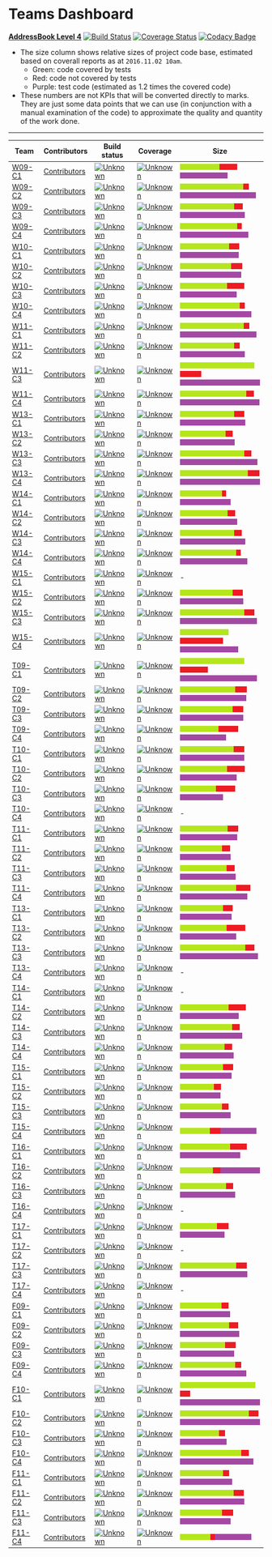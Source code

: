 # Teams Dashboard

[**AddressBook Level 4**](https://github.com/nus-cs2103-AY1617S1/addressbook-level4) 
[![Build Status](https://travis-ci.org/se-edu/addressbook-level4.svg?branch=master)](https://travis-ci.org/se-edu/addressbook-level4)
[![Coverage Status](https://coveralls.io/repos/github/se-edu/addressbook-level4/badge.svg?branch=master)](https://coveralls.io/github/se-edu/addressbook-level4?branch=master)
[![Codacy Badge](https://api.codacy.com/project/badge/Grade/fc0b7775cf7f4fdeaf08776f3d8e364a)](https://www.codacy.com/app/damith/addressbook-level4?utm_source=github.com&amp;utm_medium=referral&amp;utm_content=se-edu/addressbook-level4&amp;utm_campaign=Badge_Grade)

* The size column shows relative sizes of project code base, estimated based on coverall reports 
  as at `2016.11.02 10am`. 
  * Green: code covered by tests
  * Red: code not covered by tests
  * Purple: test code (estimated as 1.2 times the covered code)
* These numbers are not KPIs that will be converted directly to marks. They are just some data points that we can use 
  (in conjunction with a manual examination of the code) to approximate the quality and quantity of the work done.  

-----

**Team**|**Contributors**|**Build status**|**Coverage**|**Size**    
-----|-----|-----|-----|----
[W09-C1](https://github.com/CS2103AUG2016-W09-C1/main/blob/master/docs/AboutUs.md)|[Contributors](https://github.com/CS2103AUG2016-W09-C1/main/graphs/contributors?from=2016-09-30&to=2016-11-08&type=c)|[![Unknown](https://travis-ci.org/CS2103AUG2016-W09-C1/main.svg?branch=master)](https://travis-ci.org/CS2103AUG2016-W09-C1/main)|[![Unknown](https://coveralls.io/repos/github/CS2103AUG2016-W09-C1/main/badge.svg?branch=master)](https://coveralls.io/github/CS2103AUG2016-W09-C1/main?branch=master)|<img src="../images/Greenbox.png" height="12" width="78" alt="Relevant lines covered: 78" title="Relevant lines covered: 1568"><img src="../images/Redbox.png" height="12" width="35" alt="Lines not covered: 35" title="Lines not covered: 706"><img src="../images/Violetbox.png" height="12" width="94" alt="Estimated test code: 94" title="Estimated test code: 1881">
[W09-C2](https://github.com/CS2103AUG2016-W09-C2/main/blob/master/docs/AboutUs.md)|[Contributors](https://github.com/CS2103AUG2016-W09-C2/main/graphs/contributors?from=2016-09-30&to=2016-11-08&type=c)|[![Unknown](https://travis-ci.org/CS2103AUG2016-W09-C2/main.svg?branch=master)](https://travis-ci.org/CS2103AUG2016-W09-C2/main)|[![Unknown](https://coveralls.io/repos/github/CS2103AUG2016-W09-C2/main/badge.svg?branch=master)](https://coveralls.io/github/CS2103AUG2016-W09-C2/main?branch=master)|<img src="../images/Greenbox.png" height="12" width="125" alt="Relevant lines covered: 125" title="Relevant lines covered: 2509"><img src="../images/Redbox.png" height="12" width="11" alt="Lines not covered: 11" title="Lines not covered: 237"><img src="../images/Violetbox.png" height="12" width="150" alt="Estimated test code: 150" title="Estimated test code: 3010">
[W09-C3](https://github.com/CS2103AUG2016-W09-C3/main/blob/master/docs/AboutUs.md)|[Contributors](https://github.com/CS2103AUG2016-W09-C3/main/graphs/contributors?from=2016-09-30&to=2016-11-08&type=c)|[![Unknown](https://travis-ci.org/CS2103AUG2016-W09-C3/main.svg?branch=master)](https://travis-ci.org/CS2103AUG2016-W09-C3/main)|[![Unknown](https://coveralls.io/repos/github/CS2103AUG2016-W09-C3/main/badge.svg?branch=master)](https://coveralls.io/github/CS2103AUG2016-W09-C3/main?branch=master)|<img src="../images/Greenbox.png" height="12" width="107" alt="Relevant lines covered: 107" title="Relevant lines covered: 2147"><img src="../images/Redbox.png" height="12" width="17" alt="Lines not covered: 17" title="Lines not covered: 346"><img src="../images/Violetbox.png" height="12" width="128" alt="Estimated test code: 128" title="Estimated test code: 2576">
[W09-C4](https://github.com/CS2103AUG2016-W09-C4/main/blob/master/docs/AboutUs.md)|[Contributors](https://github.com/CS2103AUG2016-W09-C4/main/graphs/contributors?from=2016-09-30&to=2016-11-08&type=c)|[![Unknown](https://travis-ci.org/CS2103AUG2016-W09-C4/main.svg?branch=master)](https://travis-ci.org/CS2103AUG2016-W09-C4/main)|[![Unknown](https://coveralls.io/repos/github/CS2103AUG2016-W09-C4/main/badge.svg?branch=master)](https://coveralls.io/github/CS2103AUG2016-W09-C4/main?branch=master)|<img src="../images/Greenbox.png" height="12" width="113" alt="Relevant lines covered: 113" title="Relevant lines covered: 2265"><img src="../images/Redbox.png" height="12" width="9" alt="Lines not covered: 9" title="Lines not covered: 182"><img src="../images/Violetbox.png" height="12" width="135" alt="Estimated test code: 135" title="Estimated test code: 2718">
[W10-C1](https://github.com/CS2103AUG2016-W10-C1/main/blob/master/docs/AboutUs.md)|[Contributors](https://github.com/CS2103AUG2016-W10-C1/main/graphs/contributors?from=2016-09-30&to=2016-11-08&type=c)|[![Unknown](https://travis-ci.org/CS2103AUG2016-W10-C1/main.svg?branch=master)](https://travis-ci.org/CS2103AUG2016-W10-C1/main)|[![Unknown](https://coveralls.io/repos/github/CS2103AUG2016-W10-C1/main/badge.svg?branch=master)](https://coveralls.io/github/CS2103AUG2016-W10-C1/main?branch=master)|<img src="../images/Greenbox.png" height="12" width="97" alt="Relevant lines covered: 97" title="Relevant lines covered: 1948"><img src="../images/Redbox.png" height="12" width="20" alt="Lines not covered: 20" title="Lines not covered: 410"><img src="../images/Violetbox.png" height="12" width="116" alt="Estimated test code: 116" title="Estimated test code: 2337">
[W10-C2](https://github.com/CS2103AUG2016-W10-C2/main/blob/master/docs/AboutUs.md)|[Contributors](https://github.com/CS2103AUG2016-W10-C2/main/graphs/contributors?from=2016-09-30&to=2016-11-08&type=c)|[![Unknown](https://travis-ci.org/CS2103AUG2016-W10-C2/main.svg?branch=master)](https://travis-ci.org/CS2103AUG2016-W10-C2/main)|[![Unknown](https://coveralls.io/repos/github/CS2103AUG2016-W10-C2/main/badge.svg?branch=master)](https://coveralls.io/github/CS2103AUG2016-W10-C2/main?branch=master)|<img src="../images/Greenbox.png" height="12" width="101" alt="Relevant lines covered: 101" title="Relevant lines covered: 2028"><img src="../images/Redbox.png" height="12" width="22" alt="Lines not covered: 22" title="Lines not covered: 453"><img src="../images/Violetbox.png" height="12" width="121" alt="Estimated test code: 121" title="Estimated test code: 2433">
[W10-C3](https://github.com/CS2103AUG2016-W10-C3/main/blob/master/docs/AboutUs.md)|[Contributors](https://github.com/CS2103AUG2016-W10-C3/main/graphs/contributors?from=2016-09-30&to=2016-11-08&type=c)|[![Unknown](https://travis-ci.org/CS2103AUG2016-W10-C3/main.svg?branch=master)](https://travis-ci.org/CS2103AUG2016-W10-C3/main)|[![Unknown](https://coveralls.io/repos/github/CS2103AUG2016-W10-C3/main/badge.svg?branch=master)](https://coveralls.io/github/CS2103AUG2016-W10-C3/main?branch=master)|<img src="../images/Greenbox.png" height="12" width="93" alt="Relevant lines covered: 93" title="Relevant lines covered: 1876"><img src="../images/Redbox.png" height="12" width="34" alt="Lines not covered: 34" title="Lines not covered: 680"><img src="../images/Violetbox.png" height="12" width="112" alt="Estimated test code: 112" title="Estimated test code: 2251">
[W10-C4](https://github.com/CS2103AUG2016-W10-C4/main/blob/master/docs/AboutUs.md)|[Contributors](https://github.com/CS2103AUG2016-W10-C4/main/graphs/contributors?from=2016-09-30&to=2016-11-08&type=c)|[![Unknown](https://travis-ci.org/CS2103AUG2016-W10-C4/main.svg?branch=master)](https://travis-ci.org/CS2103AUG2016-W10-C4/main)|[![Unknown](https://coveralls.io/repos/github/CS2103AUG2016-W10-C4/main/badge.svg?branch=master)](https://coveralls.io/github/CS2103AUG2016-W10-C4/main?branch=master)|<img src="../images/Greenbox.png" height="12" width="118" alt="Relevant lines covered: 118" title="Relevant lines covered: 2361"><img src="../images/Redbox.png" height="12" width="10" alt="Lines not covered: 10" title="Lines not covered: 209"><img src="../images/Violetbox.png" height="12" width="141" alt="Estimated test code: 141" title="Estimated test code: 2833">
[W11-C1](https://github.com/CS2103AUG2016-W11-C1/main/blob/master/docs/AboutUs.md)|[Contributors](https://github.com/CS2103AUG2016-W11-C1/main/graphs/contributors?from=2016-09-30&to=2016-11-08&type=c)|[![Unknown](https://travis-ci.org/CS2103AUG2016-W11-C1/main.svg?branch=master)](https://travis-ci.org/CS2103AUG2016-W11-C1/main)|[![Unknown](https://coveralls.io/repos/github/CS2103AUG2016-W11-C1/main/badge.svg?branch=master)](https://coveralls.io/github/CS2103AUG2016-W11-C1/main?branch=master)|<img src="../images/Greenbox.png" height="12" width="126" alt="Relevant lines covered: 126" title="Relevant lines covered: 2532"><img src="../images/Redbox.png" height="12" width="11" alt="Lines not covered: 11" title="Lines not covered: 224"><img src="../images/Violetbox.png" height="12" width="151" alt="Estimated test code: 151" title="Estimated test code: 3038">
[W11-C2](https://github.com/CS2103AUG2016-W11-C2/main/blob/master/docs/AboutUs.md)|[Contributors](https://github.com/CS2103AUG2016-W11-C2/main/graphs/contributors?from=2016-09-30&to=2016-11-08&type=c)|[![Unknown](https://travis-ci.org/CS2103AUG2016-W11-C2/main.svg?branch=master)](https://travis-ci.org/CS2103AUG2016-W11-C2/main)|[![Unknown](https://coveralls.io/repos/github/CS2103AUG2016-W11-C2/main/badge.svg?branch=master)](https://coveralls.io/github/CS2103AUG2016-W11-C2/main?branch=master)|<img src="../images/Greenbox.png" height="12" width="107" alt="Relevant lines covered: 107" title="Relevant lines covered: 2141"><img src="../images/Redbox.png" height="12" width="11" alt="Lines not covered: 11" title="Lines not covered: 234"><img src="../images/Violetbox.png" height="12" width="128" alt="Estimated test code: 128" title="Estimated test code: 2569">
[W11-C3](https://github.com/CS2103AUG2016-W11-C3/main/blob/master/docs/AboutUs.md)|[Contributors](https://github.com/CS2103AUG2016-W11-C3/main/graphs/contributors?from=2016-09-30&to=2016-11-08&type=c)|[![Unknown](https://travis-ci.org/CS2103AUG2016-W11-C3/main.svg?branch=master)](https://travis-ci.org/CS2103AUG2016-W11-C3/main)|[![Unknown](https://coveralls.io/repos/github/CS2103AUG2016-W11-C3/main/badge.svg?branch=master)](https://coveralls.io/github/CS2103AUG2016-W11-C3/main?branch=master)|<img src="../images/Greenbox.png" height="12" width="147" alt="Relevant lines covered: 147" title="Relevant lines covered: 2944"><img src="../images/Redbox.png" height="12" width="42" alt="Lines not covered: 42" title="Lines not covered: 841"><img src="../images/Violetbox.png" height="12" width="176" alt="Estimated test code: 176" title="Estimated test code: 3532">
[W11-C4](https://github.com/CS2103AUG2016-W11-C4/main/blob/master/docs/AboutUs.md)|[Contributors](https://github.com/CS2103AUG2016-W11-C4/main/graphs/contributors?from=2016-09-30&to=2016-11-08&type=c)|[![Unknown](https://travis-ci.org/CS2103AUG2016-W11-C4/main.svg?branch=master)](https://travis-ci.org/CS2103AUG2016-W11-C4/main)|[![Unknown](https://coveralls.io/repos/github/CS2103AUG2016-W11-C4/main/badge.svg?branch=master)](https://coveralls.io/github/CS2103AUG2016-W11-C4/main?branch=master)|<img src="../images/Greenbox.png" height="12" width="131" alt="Relevant lines covered: 131" title="Relevant lines covered: 2627"><img src="../images/Redbox.png" height="12" width="15" alt="Lines not covered: 15" title="Lines not covered: 303"><img src="../images/Violetbox.png" height="12" width="157" alt="Estimated test code: 157" title="Estimated test code: 3152">
[W13-C1](https://github.com/CS2103AUG2016-W13-C1/main/blob/master/docs/AboutUs.md)|[Contributors](https://github.com/CS2103AUG2016-W13-C1/main/graphs/contributors?from=2016-09-30&to=2016-11-08&type=c)|[![Unknown](https://travis-ci.org/CS2103AUG2016-W13-C1/main.svg?branch=master)](https://travis-ci.org/CS2103AUG2016-W13-C1/main)|[![Unknown](https://coveralls.io/repos/github/CS2103AUG2016-W13-C1/main/badge.svg?branch=master)](https://coveralls.io/github/CS2103AUG2016-W13-C1/main?branch=master)|<img src="../images/Greenbox.png" height="12" width="107" alt="Relevant lines covered: 107" title="Relevant lines covered: 2157"><img src="../images/Redbox.png" height="12" width="20" alt="Lines not covered: 20" title="Lines not covered: 417"><img src="../images/Violetbox.png" height="12" width="129" alt="Estimated test code: 129" title="Estimated test code: 2588">
[W13-C2](https://github.com/CS2103AUG2016-W13-C2/main/blob/master/docs/AboutUs.md)|[Contributors](https://github.com/CS2103AUG2016-W13-C2/main/graphs/contributors?from=2016-09-30&to=2016-11-08&type=c)|[![Unknown](https://travis-ci.org/CS2103AUG2016-W13-C2/main.svg?branch=master)](https://travis-ci.org/CS2103AUG2016-W13-C2/main)|[![Unknown](https://coveralls.io/repos/github/CS2103AUG2016-W13-C2/main/badge.svg?branch=master)](https://coveralls.io/github/CS2103AUG2016-W13-C2/main?branch=master)|<img src="../images/Greenbox.png" height="12" width="90" alt="Relevant lines covered: 90" title="Relevant lines covered: 1808"><img src="../images/Redbox.png" height="12" width="14" alt="Lines not covered: 14" title="Lines not covered: 290"><img src="../images/Violetbox.png" height="12" width="108" alt="Estimated test code: 108" title="Estimated test code: 2169">
[W13-C3](https://github.com/CS2103AUG2016-W13-C3/main/blob/master/docs/AboutUs.md)|[Contributors](https://github.com/CS2103AUG2016-W13-C3/main/graphs/contributors?from=2016-09-30&to=2016-11-08&type=c)|[![Unknown](https://travis-ci.org/CS2103AUG2016-W13-C3/main.svg?branch=master)](https://travis-ci.org/CS2103AUG2016-W13-C3/main)|[![Unknown](https://coveralls.io/repos/github/CS2103AUG2016-W13-C3/main/badge.svg?branch=master)](https://coveralls.io/github/CS2103AUG2016-W13-C3/main?branch=master)|<img src="../images/Greenbox.png" height="12" width="127" alt="Relevant lines covered: 127" title="Relevant lines covered: 2555"><img src="../images/Redbox.png" height="12" width="14" alt="Lines not covered: 14" title="Lines not covered: 296"><img src="../images/Violetbox.png" height="12" width="153" alt="Estimated test code: 153" title="Estimated test code: 3066">
[W13-C4](https://github.com/CS2103AUG2016-W13-C4/main/blob/master/docs/AboutUs.md)|[Contributors](https://github.com/CS2103AUG2016-W13-C4/main/graphs/contributors?from=2016-09-30&to=2016-11-08&type=c)|[![Unknown](https://travis-ci.org/CS2103AUG2016-W13-C4/main.svg?branch=master)](https://travis-ci.org/CS2103AUG2016-W13-C4/main)|[![Unknown](https://coveralls.io/repos/github/CS2103AUG2016-W13-C4/main/badge.svg?branch=master)](https://coveralls.io/github/CS2103AUG2016-W13-C4/main?branch=master)|<img src="../images/Greenbox.png" height="12" width="134" alt="Relevant lines covered: 134" title="Relevant lines covered: 2691"><img src="../images/Redbox.png" height="12" width="23" alt="Lines not covered: 23" title="Lines not covered: 472"><img src="../images/Violetbox.png" height="12" width="161" alt="Estimated test code: 161" title="Estimated test code: 3229">
[W14-C1](https://github.com/CS2103AUG2016-W14-C1/main/blob/master/docs/AboutUs.md)|[Contributors](https://github.com/CS2103AUG2016-W14-C1/main/graphs/contributors?from=2016-09-30&to=2016-11-08&type=c)|[![Unknown](https://travis-ci.org/CS2103AUG2016-W14-C1/main.svg?branch=master)](https://travis-ci.org/CS2103AUG2016-W14-C1/main)|[![Unknown](https://coveralls.io/repos/github/CS2103AUG2016-W14-C1/main/badge.svg?branch=master)](https://coveralls.io/github/CS2103AUG2016-W14-C1/main?branch=master)|<img src="../images/Greenbox.png" height="12" width="83" alt="Relevant lines covered: 83" title="Relevant lines covered: 1668"><img src="../images/Redbox.png" height="12" width="8" alt="Lines not covered: 8" title="Lines not covered: 167"><img src="../images/Violetbox.png" height="12" width="100" alt="Estimated test code: 100" title="Estimated test code: 2001">
[W14-C2](https://github.com/CS2103AUG2016-W14-C2/main/blob/master/docs/AboutUs.md)|[Contributors](https://github.com/CS2103AUG2016-W14-C2/main/graphs/contributors?from=2016-09-30&to=2016-11-08&type=c)|[![Unknown](https://travis-ci.org/CS2103AUG2016-W14-C2/main.svg?branch=master)](https://travis-ci.org/CS2103AUG2016-W14-C2/main)|[![Unknown](https://coveralls.io/repos/github/CS2103AUG2016-W14-C2/main/badge.svg?branch=master)](https://coveralls.io/github/CS2103AUG2016-W14-C2/main?branch=master)|<img src="../images/Greenbox.png" height="12" width="94" alt="Relevant lines covered: 94" title="Relevant lines covered: 1895"><img src="../images/Redbox.png" height="12" width="15" alt="Lines not covered: 15" title="Lines not covered: 308"><img src="../images/Violetbox.png" height="12" width="113" alt="Estimated test code: 113" title="Estimated test code: 2274">
[W14-C3](https://github.com/CS2103AUG2016-W14-C3/main/blob/master/docs/AboutUs.md)|[Contributors](https://github.com/CS2103AUG2016-W14-C3/main/graphs/contributors?from=2016-09-30&to=2016-11-08&type=c)|[![Unknown](https://travis-ci.org/CS2103AUG2016-W14-C3/main.svg?branch=master)](https://travis-ci.org/CS2103AUG2016-W14-C3/main)|[![Unknown](https://coveralls.io/repos/github/CS2103AUG2016-W14-C3/main/badge.svg?branch=master)](https://coveralls.io/github/CS2103AUG2016-W14-C3/main?branch=master)|<img src="../images/Greenbox.png" height="12" width="107" alt="Relevant lines covered: 107" title="Relevant lines covered: 2157"><img src="../images/Redbox.png" height="12" width="15" alt="Lines not covered: 15" title="Lines not covered: 307"><img src="../images/Violetbox.png" height="12" width="129" alt="Estimated test code: 129" title="Estimated test code: 2588">
[W14-C4](https://github.com/CS2103AUG2016-W14-C4/main/blob/master/docs/AboutUs.md)|[Contributors](https://github.com/CS2103AUG2016-W14-C4/main/graphs/contributors?from=2016-09-30&to=2016-11-08&type=c)|[![Unknown](https://travis-ci.org/CS2103AUG2016-W14-C4/main.svg?branch=master)](https://travis-ci.org/CS2103AUG2016-W14-C4/main)|[![Unknown](https://coveralls.io/repos/github/CS2103AUG2016-W14-C4/main/badge.svg?branch=master)](https://coveralls.io/github/CS2103AUG2016-W14-C4/main?branch=master)|<img src="../images/Greenbox.png" height="12" width="111" alt="Relevant lines covered: 111" title="Relevant lines covered: 2227"><img src="../images/Redbox.png" height="12" width="9" alt="Lines not covered: 9" title="Lines not covered: 199"><img src="../images/Violetbox.png" height="12" width="133" alt="Estimated test code: 133" title="Estimated test code: 2672">
[W15-C1](https://github.com/CS2103AUG2016-W15-C1/main/blob/master/docs/AboutUs.md)|[Contributors](https://github.com/CS2103AUG2016-W15-C1/main/graphs/contributors?from=2016-09-30&to=2016-11-08&type=c)|[![Unknown](https://travis-ci.org/CS2103AUG2016-W15-C1/main.svg?branch=master)](https://travis-ci.org/CS2103AUG2016-W15-C1/main)|[![Unknown](https://coveralls.io/repos/github/CS2103AUG2016-W15-C1/main/badge.svg?branch=master)](https://coveralls.io/github/CS2103AUG2016-W15-C1/main?branch=master)|-
[W15-C2](https://github.com/CS2103AUG2016-W15-C2/main/blob/master/docs/AboutUs.md)|[Contributors](https://github.com/CS2103AUG2016-W15-C2/main/graphs/contributors?from=2016-09-30&to=2016-11-08&type=c)|[![Unknown](https://travis-ci.org/CS2103AUG2016-W15-C2/main.svg?branch=master)](https://travis-ci.org/CS2103AUG2016-W15-C2/main)|[![Unknown](https://coveralls.io/repos/github/CS2103AUG2016-W15-C2/main/badge.svg?branch=master)](https://coveralls.io/github/CS2103AUG2016-W15-C2/main?branch=master)|<img src="../images/Greenbox.png" height="12" width="104" alt="Relevant lines covered: 104" title="Relevant lines covered: 2097"><img src="../images/Redbox.png" height="12" width="20" alt="Lines not covered: 20" title="Lines not covered: 410"><img src="../images/Violetbox.png" height="12" width="125" alt="Estimated test code: 125" title="Estimated test code: 2516">
[W15-C3](https://github.com/CS2103AUG2016-W15-C3/main/blob/master/docs/AboutUs.md)|[Contributors](https://github.com/CS2103AUG2016-W15-C3/main/graphs/contributors?from=2016-09-30&to=2016-11-08&type=c)|[![Unknown](https://travis-ci.org/CS2103AUG2016-W15-C3/main.svg?branch=master)](https://travis-ci.org/CS2103AUG2016-W15-C3/main)|[![Unknown](https://coveralls.io/repos/github/CS2103AUG2016-W15-C3/main/badge.svg?branch=master)](https://coveralls.io/github/CS2103AUG2016-W15-C3/main?branch=master)|<img src="../images/Greenbox.png" height="12" width="127" alt="Relevant lines covered: 127" title="Relevant lines covered: 2544"><img src="../images/Redbox.png" height="12" width="20" alt="Lines not covered: 20" title="Lines not covered: 417"><img src="../images/Violetbox.png" height="12" width="152" alt="Estimated test code: 152" title="Estimated test code: 3052">
[W15-C4](https://github.com/CS2103AUG2016-W15-C4/main/blob/master/docs/AboutUs.md)|[Contributors](https://github.com/CS2103AUG2016-W15-C4/main/graphs/contributors?from=2016-09-30&to=2016-11-08&type=c)|[![Unknown](https://travis-ci.org/CS2103AUG2016-W15-C4/main.svg?branch=master)](https://travis-ci.org/CS2103AUG2016-W15-C4/main)|[![Unknown](https://coveralls.io/repos/github/CS2103AUG2016-W15-C4/main/badge.svg?branch=master)](https://coveralls.io/github/CS2103AUG2016-W15-C4/main?branch=master)|<img src="../images/Greenbox.png" height="12" width="96" alt="Relevant lines covered: 96" title="Relevant lines covered: 1922"><img src="../images/Redbox.png" height="12" width="85" alt="Lines not covered: 85" title="Lines not covered: 1704"><img src="../images/Violetbox.png" height="12" width="115" alt="Estimated test code: 115" title="Estimated test code: 2306">
[T09-C1](https://github.com/CS2103AUG2016-T09-C1/main/blob/master/docs/AboutUs.md)|[Contributors](https://github.com/CS2103AUG2016-T09-C1/main/graphs/contributors?from=2016-09-30&to=2016-11-08&type=c)|[![Unknown](https://travis-ci.org/CS2103AUG2016-T09-C1/main.svg?branch=master)](https://travis-ci.org/CS2103AUG2016-T09-C1/main)|[![Unknown](https://coveralls.io/repos/github/CS2103AUG2016-T09-C1/main/badge.svg?branch=master)](https://coveralls.io/github/CS2103AUG2016-T09-C1/main?branch=master)|<img src="../images/Greenbox.png" height="12" width="127" alt="Relevant lines covered: 127" title="Relevant lines covered: 2541"><img src="../images/Redbox.png" height="12" width="55" alt="Lines not covered: 55" title="Lines not covered: 1109"><img src="../images/Violetbox.png" height="12" width="152" alt="Estimated test code: 152" title="Estimated test code: 3049">
[T09-C2](https://github.com/CS2103AUG2016-T09-C2/main/blob/master/docs/AboutUs.md)|[Contributors](https://github.com/CS2103AUG2016-T09-C2/main/graphs/contributors?from=2016-09-30&to=2016-11-08&type=c)|[![Unknown](https://travis-ci.org/CS2103AUG2016-T09-C2/main.svg?branch=master)](https://travis-ci.org/CS2103AUG2016-T09-C2/main)|[![Unknown](https://coveralls.io/repos/github/CS2103AUG2016-T09-C2/main/badge.svg?branch=master)](https://coveralls.io/github/CS2103AUG2016-T09-C2/main?branch=master)|<img src="../images/Greenbox.png" height="12" width="109" alt="Relevant lines covered: 109" title="Relevant lines covered: 2184"><img src="../images/Redbox.png" height="12" width="23" alt="Lines not covered: 23" title="Lines not covered: 472"><img src="../images/Violetbox.png" height="12" width="131" alt="Estimated test code: 131" title="Estimated test code: 2620">
[T09-C3](https://github.com/CS2103AUG2016-T09-C3/main/blob/master/docs/AboutUs.md)|[Contributors](https://github.com/CS2103AUG2016-T09-C3/main/graphs/contributors?from=2016-09-30&to=2016-11-08&type=c)|[![Unknown](https://travis-ci.org/CS2103AUG2016-T09-C3/main.svg?branch=master)](https://travis-ci.org/CS2103AUG2016-T09-C3/main)|[![Unknown](https://coveralls.io/repos/github/CS2103AUG2016-T09-C3/main/badge.svg?branch=master)](https://coveralls.io/github/CS2103AUG2016-T09-C3/main?branch=master)|<img src="../images/Greenbox.png" height="12" width="104" alt="Relevant lines covered: 104" title="Relevant lines covered: 2086"><img src="../images/Redbox.png" height="12" width="21" alt="Lines not covered: 21" title="Lines not covered: 435"><img src="../images/Violetbox.png" height="12" width="125" alt="Estimated test code: 125" title="Estimated test code: 2503">
[T09-C4](https://github.com/CS2103AUG2016-T09-C4/main/blob/master/docs/AboutUs.md)|[Contributors](https://github.com/CS2103AUG2016-T09-C4/main/graphs/contributors?from=2016-09-30&to=2016-11-08&type=c)|[![Unknown](https://travis-ci.org/CS2103AUG2016-T09-C4/main.svg?branch=master)](https://travis-ci.org/CS2103AUG2016-T09-C4/main)|[![Unknown](https://coveralls.io/repos/github/CS2103AUG2016-T09-C4/main/badge.svg?branch=master)](https://coveralls.io/github/CS2103AUG2016-T09-C4/main?branch=master)|<img src="../images/Greenbox.png" height="12" width="76" alt="Relevant lines covered: 76" title="Relevant lines covered: 1527"><img src="../images/Redbox.png" height="12" width="39" alt="Lines not covered: 39" title="Lines not covered: 791"><img src="../images/Violetbox.png" height="12" width="91" alt="Estimated test code: 91" title="Estimated test code: 1832">
[T10-C1](https://github.com/CS2103AUG2016-T10-C1/main/blob/master/docs/AboutUs.md)|[Contributors](https://github.com/CS2103AUG2016-T10-C1/main/graphs/contributors?from=2016-09-30&to=2016-11-08&type=c)|[![Unknown](https://travis-ci.org/CS2103AUG2016-T10-C1/main.svg?branch=master)](https://travis-ci.org/CS2103AUG2016-T10-C1/main)|[![Unknown](https://coveralls.io/repos/github/CS2103AUG2016-T10-C1/main/badge.svg?branch=master)](https://coveralls.io/github/CS2103AUG2016-T10-C1/main?branch=master)|<img src="../images/Greenbox.png" height="12" width="106" alt="Relevant lines covered: 106" title="Relevant lines covered: 2123"><img src="../images/Redbox.png" height="12" width="21" alt="Lines not covered: 21" title="Lines not covered: 423"><img src="../images/Violetbox.png" height="12" width="127" alt="Estimated test code: 127" title="Estimated test code: 2547">
[T10-C2](https://github.com/CS2103AUG2016-T10-C2/main/blob/master/docs/AboutUs.md)|[Contributors](https://github.com/CS2103AUG2016-T10-C2/main/graphs/contributors?from=2016-09-30&to=2016-11-08&type=c)|[![Unknown](https://travis-ci.org/CS2103AUG2016-T10-C2/main.svg?branch=master)](https://travis-ci.org/CS2103AUG2016-T10-C2/main)|[![Unknown](https://coveralls.io/repos/github/CS2103AUG2016-T10-C2/main/badge.svg?branch=master)](https://coveralls.io/github/CS2103AUG2016-T10-C2/main?branch=master)|<img src="../images/Greenbox.png" height="12" width="93" alt="Relevant lines covered: 93" title="Relevant lines covered: 1868"><img src="../images/Redbox.png" height="12" width="35" alt="Lines not covered: 35" title="Lines not covered: 717"><img src="../images/Violetbox.png" height="12" width="112" alt="Estimated test code: 112" title="Estimated test code: 2241">
[T10-C3](https://github.com/CS2103AUG2016-T10-C3/main/blob/master/docs/AboutUs.md)|[Contributors](https://github.com/CS2103AUG2016-T10-C3/main/graphs/contributors?from=2016-09-30&to=2016-11-08&type=c)|[![Unknown](https://travis-ci.org/CS2103AUG2016-T10-C3/main.svg?branch=master)](https://travis-ci.org/CS2103AUG2016-T10-C3/main)|[![Unknown](https://coveralls.io/repos/github/CS2103AUG2016-T10-C3/main/badge.svg?branch=master)](https://coveralls.io/github/CS2103AUG2016-T10-C3/main?branch=master)|<img src="../images/Greenbox.png" height="12" width="71" alt="Relevant lines covered: 71" title="Relevant lines covered: 1423"><img src="../images/Redbox.png" height="12" width="38" alt="Lines not covered: 38" title="Lines not covered: 772"><img src="../images/Violetbox.png" height="12" width="85" alt="Estimated test code: 85" title="Estimated test code: 1707">
[T10-C4](https://github.com/CS2103AUG2016-T10-C4/main/blob/master/docs/AboutUs.md)|[Contributors](https://github.com/CS2103AUG2016-T10-C4/main/graphs/contributors?from=2016-09-30&to=2016-11-08&type=c)|[![Unknown](https://travis-ci.org/CS2103AUG2016-T10-C4/main.svg?branch=master)](https://travis-ci.org/CS2103AUG2016-T10-C4/main)|[![Unknown](https://coveralls.io/repos/github/CS2103AUG2016-T10-C4/main/badge.svg?branch=master)](https://coveralls.io/github/CS2103AUG2016-T10-C4/main?branch=master)|-
[T11-C1](https://github.com/CS2103AUG2016-T11-C1/main/blob/master/docs/AboutUs.md)|[Contributors](https://github.com/CS2103AUG2016-T11-C1/main/graphs/contributors?from=2016-09-30&to=2016-11-08&type=c)|[![Unknown](https://travis-ci.org/CS2103AUG2016-T11-C1/main.svg?branch=master)](https://travis-ci.org/CS2103AUG2016-T11-C1/main)|[![Unknown](https://coveralls.io/repos/github/CS2103AUG2016-T11-C1/main/badge.svg?branch=master)](https://coveralls.io/github/CS2103AUG2016-T11-C1/main?branch=master)|<img src="../images/Greenbox.png" height="12" width="94" alt="Relevant lines covered: 94" title="Relevant lines covered: 1899"><img src="../images/Redbox.png" height="12" width="21" alt="Lines not covered: 21" title="Lines not covered: 420"><img src="../images/Violetbox.png" height="12" width="113" alt="Estimated test code: 113" title="Estimated test code: 2278">
[T11-C2](https://github.com/CS2103AUG2016-T11-C2/main/blob/master/docs/AboutUs.md)|[Contributors](https://github.com/CS2103AUG2016-T11-C2/main/graphs/contributors?from=2016-09-30&to=2016-11-08&type=c)|[![Unknown](https://travis-ci.org/CS2103AUG2016-T11-C2/main.svg?branch=master)](https://travis-ci.org/CS2103AUG2016-T11-C2/main)|[![Unknown](https://coveralls.io/repos/github/CS2103AUG2016-T11-C2/main/badge.svg?branch=master)](https://coveralls.io/github/CS2103AUG2016-T11-C2/main?branch=master)|<img src="../images/Greenbox.png" height="12" width="83" alt="Relevant lines covered: 83" title="Relevant lines covered: 1673"><img src="../images/Redbox.png" height="12" width="16" alt="Lines not covered: 16" title="Lines not covered: 338"><img src="../images/Violetbox.png" height="12" width="100" alt="Estimated test code: 100" title="Estimated test code: 2007">
[T11-C3](https://github.com/CS2103AUG2016-T11-C3/main/blob/master/docs/AboutUs.md)|[Contributors](https://github.com/CS2103AUG2016-T11-C3/main/graphs/contributors?from=2016-09-30&to=2016-11-08&type=c)|[![Unknown](https://travis-ci.org/CS2103AUG2016-T11-C3/main.svg?branch=master)](https://travis-ci.org/CS2103AUG2016-T11-C3/main)|[![Unknown](https://coveralls.io/repos/github/CS2103AUG2016-T11-C3/main/badge.svg?branch=master)](https://coveralls.io/github/CS2103AUG2016-T11-C3/main?branch=master)|<img src="../images/Greenbox.png" height="12" width="92" alt="Relevant lines covered: 92" title="Relevant lines covered: 1845"><img src="../images/Redbox.png" height="12" width="16" alt="Lines not covered: 16" title="Lines not covered: 332"><img src="../images/Violetbox.png" height="12" width="110" alt="Estimated test code: 110" title="Estimated test code: 2214">
[T11-C4](https://github.com/CS2103AUG2016-T11-C4/main/blob/master/docs/AboutUs.md)|[Contributors](https://github.com/CS2103AUG2016-T11-C4/main/graphs/contributors?from=2016-09-30&to=2016-11-08&type=c)|[![Unknown](https://travis-ci.org/CS2103AUG2016-T11-C4/main.svg?branch=master)](https://travis-ci.org/CS2103AUG2016-T11-C4/main)|[![Unknown](https://coveralls.io/repos/github/CS2103AUG2016-T11-C4/main/badge.svg?branch=master)](https://coveralls.io/github/CS2103AUG2016-T11-C4/main?branch=master)|<img src="../images/Greenbox.png" height="12" width="111" alt="Relevant lines covered: 111" title="Relevant lines covered: 2220"><img src="../images/Redbox.png" height="12" width="28" alt="Lines not covered: 28" title="Lines not covered: 568"><img src="../images/Violetbox.png" height="12" width="133" alt="Estimated test code: 133" title="Estimated test code: 2664">
[T13-C1](https://github.com/CS2103AUG2016-T13-C1/main/blob/master/docs/AboutUs.md)|[Contributors](https://github.com/CS2103AUG2016-T13-C1/main/graphs/contributors?from=2016-09-30&to=2016-11-08&type=c)|[![Unknown](https://travis-ci.org/CS2103AUG2016-T13-C1/main.svg?branch=master)](https://travis-ci.org/CS2103AUG2016-T13-C1/main)|[![Unknown](https://coveralls.io/repos/github/CS2103AUG2016-T13-C1/main/badge.svg?branch=master)](https://coveralls.io/github/CS2103AUG2016-T13-C1/main?branch=master)|<img src="../images/Greenbox.png" height="12" width="85" alt="Relevant lines covered: 85" title="Relevant lines covered: 1708"><img src="../images/Redbox.png" height="12" width="19" alt="Lines not covered: 19" title="Lines not covered: 387"><img src="../images/Violetbox.png" height="12" width="102" alt="Estimated test code: 102" title="Estimated test code: 2049">
[T13-C2](https://github.com/CS2103AUG2016-T13-C2/main/blob/master/docs/AboutUs.md)|[Contributors](https://github.com/CS2103AUG2016-T13-C2/main/graphs/contributors?from=2016-09-30&to=2016-11-08&type=c)|[![Unknown](https://travis-ci.org/CS2103AUG2016-T13-C2/main.svg?branch=master)](https://travis-ci.org/CS2103AUG2016-T13-C2/main)|[![Unknown](https://coveralls.io/repos/github/CS2103AUG2016-T13-C2/main/badge.svg?branch=master)](https://coveralls.io/github/CS2103AUG2016-T13-C2/main?branch=master)|<img src="../images/Greenbox.png" height="12" width="92" alt="Relevant lines covered: 92" title="Relevant lines covered: 1852"><img src="../images/Redbox.png" height="12" width="37" alt="Lines not covered: 37" title="Lines not covered: 743"><img src="../images/Violetbox.png" height="12" width="111" alt="Estimated test code: 111" title="Estimated test code: 2222">
[T13-C3](https://github.com/CS2103AUG2016-T13-C3/main/blob/master/docs/AboutUs.md)|[Contributors](https://github.com/CS2103AUG2016-T13-C3/main/graphs/contributors?from=2016-09-30&to=2016-11-08&type=c)|[![Unknown](https://travis-ci.org/CS2103AUG2016-T13-C3/main.svg?branch=master)](https://travis-ci.org/CS2103AUG2016-T13-C3/main)|[![Unknown](https://coveralls.io/repos/github/CS2103AUG2016-T13-C3/main/badge.svg?branch=master)](https://coveralls.io/github/CS2103AUG2016-T13-C3/main?branch=master)|<img src="../images/Greenbox.png" height="12" width="129" alt="Relevant lines covered: 129" title="Relevant lines covered: 2581"><img src="../images/Redbox.png" height="12" width="18" alt="Lines not covered: 18" title="Lines not covered: 374"><img src="../images/Violetbox.png" height="12" width="154" alt="Estimated test code: 154" title="Estimated test code: 3097">
[T13-C4](https://github.com/CS2103AUG2016-T13-C4/main/blob/master/docs/AboutUs.md)|[Contributors](https://github.com/CS2103AUG2016-T13-C4/main/graphs/contributors?from=2016-09-30&to=2016-11-08&type=c)|[![Unknown](https://travis-ci.org/CS2103AUG2016-T13-C4/main.svg?branch=master)](https://travis-ci.org/CS2103AUG2016-T13-C4/main)|[![Unknown](https://coveralls.io/repos/github/CS2103AUG2016-T13-C4/main/badge.svg?branch=master)](https://coveralls.io/github/CS2103AUG2016-T13-C4/main?branch=master)|-
[T14-C1](https://github.com/CS2103AUG2016-T14-C1/main/blob/master/docs/AboutUs.md)|[Contributors](https://github.com/CS2103AUG2016-T14-C1/main/graphs/contributors?from=2016-09-30&to=2016-11-08&type=c)|[![Unknown](https://travis-ci.org/CS2103AUG2016-T14-C1/main.svg?branch=master)](https://travis-ci.org/CS2103AUG2016-T14-C1/main)|[![Unknown](https://coveralls.io/repos/github/CS2103AUG2016-T14-C1/main/badge.svg?branch=master)](https://coveralls.io/github/CS2103AUG2016-T14-C1/main?branch=master)|-
[T14-C2](https://github.com/CS2103AUG2016-T14-C2/main/blob/master/docs/AboutUs.md)|[Contributors](https://github.com/CS2103AUG2016-T14-C2/main/graphs/contributors?from=2016-09-30&to=2016-11-08&type=c)|[![Unknown](https://travis-ci.org/CS2103AUG2016-T14-C2/main.svg?branch=master)](https://travis-ci.org/CS2103AUG2016-T14-C2/main)|[![Unknown](https://coveralls.io/repos/github/CS2103AUG2016-T14-C2/main/badge.svg?branch=master)](https://coveralls.io/github/CS2103AUG2016-T14-C2/main?branch=master)|<img src="../images/Greenbox.png" height="12" width="96" alt="Relevant lines covered: 96" title="Relevant lines covered: 1937"><img src="../images/Redbox.png" height="12" width="34" alt="Lines not covered: 34" title="Lines not covered: 686"><img src="../images/Violetbox.png" height="12" width="116" alt="Estimated test code: 116" title="Estimated test code: 2324">
[T14-C3](https://github.com/CS2103AUG2016-T14-C3/main/blob/master/docs/AboutUs.md)|[Contributors](https://github.com/CS2103AUG2016-T14-C3/main/graphs/contributors?from=2016-09-30&to=2016-11-08&type=c)|[![Unknown](https://travis-ci.org/CS2103AUG2016-T14-C3/main.svg?branch=master)](https://travis-ci.org/CS2103AUG2016-T14-C3/main)|[![Unknown](https://coveralls.io/repos/github/CS2103AUG2016-T14-C3/main/badge.svg?branch=master)](https://coveralls.io/github/CS2103AUG2016-T14-C3/main?branch=master)|<img src="../images/Greenbox.png" height="12" width="103" alt="Relevant lines covered: 103" title="Relevant lines covered: 2064"><img src="../images/Redbox.png" height="12" width="15" alt="Lines not covered: 15" title="Lines not covered: 315"><img src="../images/Violetbox.png" height="12" width="123" alt="Estimated test code: 123" title="Estimated test code: 2476">
[T14-C4](https://github.com/CS2103AUG2016-T14-C4/main/blob/master/docs/AboutUs.md)|[Contributors](https://github.com/CS2103AUG2016-T14-C4/main/graphs/contributors?from=2016-09-30&to=2016-11-08&type=c)|[![Unknown](https://travis-ci.org/CS2103AUG2016-T14-C4/main.svg?branch=master)](https://travis-ci.org/CS2103AUG2016-T14-C4/main)|[![Unknown](https://coveralls.io/repos/github/CS2103AUG2016-T14-C4/main/badge.svg?branch=master)](https://coveralls.io/github/CS2103AUG2016-T14-C4/main?branch=master)|<img src="../images/Greenbox.png" height="12" width="88" alt="Relevant lines covered: 88" title="Relevant lines covered: 1768"><img src="../images/Redbox.png" height="12" width="15" alt="Lines not covered: 15" title="Lines not covered: 304"><img src="../images/Violetbox.png" height="12" width="106" alt="Estimated test code: 106" title="Estimated test code: 2121">
[T15-C1](https://github.com/CS2103AUG2016-T15-C1/main/blob/master/docs/AboutUs.md)|[Contributors](https://github.com/CS2103AUG2016-T15-C1/main/graphs/contributors?from=2016-09-30&to=2016-11-08&type=c)|[![Unknown](https://travis-ci.org/CS2103AUG2016-T15-C1/main.svg?branch=master)](https://travis-ci.org/CS2103AUG2016-T15-C1/main)|[![Unknown](https://coveralls.io/repos/github/CS2103AUG2016-T15-C1/main/badge.svg?branch=master)](https://coveralls.io/github/CS2103AUG2016-T15-C1/main?branch=master)|<img src="../images/Greenbox.png" height="12" width="85" alt="Relevant lines covered: 85" title="Relevant lines covered: 1700"><img src="../images/Redbox.png" height="12" width="20" alt="Lines not covered: 20" title="Lines not covered: 402"><img src="../images/Violetbox.png" height="12" width="102" alt="Estimated test code: 102" title="Estimated test code: 2040">
[T15-C2](https://github.com/CS2103AUG2016-T15-C2/main/blob/master/docs/AboutUs.md)|[Contributors](https://github.com/CS2103AUG2016-T15-C2/main/graphs/contributors?from=2016-09-30&to=2016-11-08&type=c)|[![Unknown](https://travis-ci.org/CS2103AUG2016-T15-C2/main.svg?branch=master)](https://travis-ci.org/CS2103AUG2016-T15-C2/main)|[![Unknown](https://coveralls.io/repos/github/CS2103AUG2016-T15-C2/main/badge.svg?branch=master)](https://coveralls.io/github/CS2103AUG2016-T15-C2/main?branch=master)|<img src="../images/Greenbox.png" height="12" width="67" alt="Relevant lines covered: 67" title="Relevant lines covered: 1342"><img src="../images/Redbox.png" height="12" width="14" alt="Lines not covered: 14" title="Lines not covered: 282"><img src="../images/Violetbox.png" height="12" width="80" alt="Estimated test code: 80" title="Estimated test code: 1610">
[T15-C3](https://github.com/CS2103AUG2016-T15-C3/main/blob/master/docs/AboutUs.md)|[Contributors](https://github.com/CS2103AUG2016-T15-C3/main/graphs/contributors?from=2016-09-30&to=2016-11-08&type=c)|[![Unknown](https://travis-ci.org/CS2103AUG2016-T15-C3/main.svg?branch=master)](https://travis-ci.org/CS2103AUG2016-T15-C3/main)|[![Unknown](https://coveralls.io/repos/github/CS2103AUG2016-T15-C3/main/badge.svg?branch=master)](https://coveralls.io/github/CS2103AUG2016-T15-C3/main?branch=master)|<img src="../images/Greenbox.png" height="12" width="83" alt="Relevant lines covered: 83" title="Relevant lines covered: 1667"><img src="../images/Redbox.png" height="12" width="13" alt="Lines not covered: 13" title="Lines not covered: 264"><img src="../images/Violetbox.png" height="12" width="100" alt="Estimated test code: 100" title="Estimated test code: 2000">
[T15-C4](https://github.com/CS2103AUG2016-T15-C4/main/blob/master/docs/AboutUs.md)|[Contributors](https://github.com/CS2103AUG2016-T15-C4/main/graphs/contributors?from=2016-09-30&to=2016-11-08&type=c)|[![Unknown](https://travis-ci.org/CS2103AUG2016-T15-C4/main.svg?branch=master)](https://travis-ci.org/CS2103AUG2016-T15-C4/main)|[![Unknown](https://coveralls.io/repos/github/CS2103AUG2016-T15-C4/main/badge.svg?branch=master)](https://coveralls.io/github/CS2103AUG2016-T15-C4/main?branch=master)|<img src="../images/Greenbox.png" height="12" width="59" alt="Relevant lines covered: 59" title="Relevant lines covered: 1190"><img src="../images/Redbox.png" height="12" width="21" alt="Lines not covered: 21" title="Lines not covered: 438"><img src="../images/Violetbox.png" height="12" width="71" alt="Estimated test code: 71" title="Estimated test code: 1428">
[T16-C1](https://github.com/CS2103AUG2016-T16-C1/main/blob/master/docs/AboutUs.md)|[Contributors](https://github.com/CS2103AUG2016-T16-C1/main/graphs/contributors?from=2016-09-30&to=2016-11-08&type=c)|[![Unknown](https://travis-ci.org/CS2103AUG2016-T16-C1/main.svg?branch=master)](https://travis-ci.org/CS2103AUG2016-T16-C1/main)|[![Unknown](https://coveralls.io/repos/github/CS2103AUG2016-T16-C1/main/badge.svg?branch=master)](https://coveralls.io/github/CS2103AUG2016-T16-C1/main?branch=master)|<img src="../images/Greenbox.png" height="12" width="99" alt="Relevant lines covered: 99" title="Relevant lines covered: 1999"><img src="../images/Redbox.png" height="12" width="33" alt="Lines not covered: 33" title="Lines not covered: 667"><img src="../images/Violetbox.png" height="12" width="119" alt="Estimated test code: 119" title="Estimated test code: 2398">
[T16-C2](https://github.com/CS2103AUG2016-T16-C2/main/blob/master/docs/AboutUs.md)|[Contributors](https://github.com/CS2103AUG2016-T16-C2/main/graphs/contributors?from=2016-09-30&to=2016-11-08&type=c)|[![Unknown](https://travis-ci.org/CS2103AUG2016-T16-C2/main.svg?branch=master)](https://travis-ci.org/CS2103AUG2016-T16-C2/main)|[![Unknown](https://coveralls.io/repos/github/CS2103AUG2016-T16-C2/main/badge.svg?branch=master)](https://coveralls.io/github/CS2103AUG2016-T16-C2/main?branch=master)|<img src="../images/Greenbox.png" height="12" width="65" alt="Relevant lines covered: 65" title="Relevant lines covered: 1314"><img src="../images/Redbox.png" height="12" width="15" alt="Lines not covered: 15" title="Lines not covered: 302"><img src="../images/Violetbox.png" height="12" width="78" alt="Estimated test code: 78" title="Estimated test code: 1576">
[T16-C3](https://github.com/CS2103AUG2016-T16-C3/main/blob/master/docs/AboutUs.md)|[Contributors](https://github.com/CS2103AUG2016-T16-C3/main/graphs/contributors?from=2016-09-30&to=2016-11-08&type=c)|[![Unknown](https://travis-ci.org/CS2103AUG2016-T16-C3/main.svg?branch=master)](https://travis-ci.org/CS2103AUG2016-T16-C3/main)|[![Unknown](https://coveralls.io/repos/github/CS2103AUG2016-T16-C3/main/badge.svg?branch=master)](https://coveralls.io/github/CS2103AUG2016-T16-C3/main?branch=master)|<img src="../images/Greenbox.png" height="12" width="91" alt="Relevant lines covered: 91" title="Relevant lines covered: 1830"><img src="../images/Redbox.png" height="12" width="14" alt="Lines not covered: 14" title="Lines not covered: 288"><img src="../images/Violetbox.png" height="12" width="109" alt="Estimated test code: 109" title="Estimated test code: 2196">
[T16-C4](https://github.com/CS2103AUG2016-T16-C4/main/blob/master/docs/AboutUs.md)|[Contributors](https://github.com/CS2103AUG2016-T16-C4/main/graphs/contributors?from=2016-09-30&to=2016-11-08&type=c)|[![Unknown](https://travis-ci.org/CS2103AUG2016-T16-C4/main.svg?branch=master)](https://travis-ci.org/CS2103AUG2016-T16-C4/main)|[![Unknown](https://coveralls.io/repos/github/CS2103AUG2016-T16-C4/main/badge.svg?branch=master)](https://coveralls.io/github/CS2103AUG2016-T16-C4/main?branch=master)|-
[T17-C1](https://github.com/CS2103AUG2016-T17-C1/main/blob/master/docs/AboutUs.md)|[Contributors](https://github.com/CS2103AUG2016-T17-C1/main/graphs/contributors?from=2016-09-30&to=2016-11-08&type=c)|[![Unknown](https://travis-ci.org/CS2103AUG2016-T17-C1/main.svg?branch=master)](https://travis-ci.org/CS2103AUG2016-T17-C1/main)|[![Unknown](https://coveralls.io/repos/github/CS2103AUG2016-T17-C1/main/badge.svg?branch=master)](https://coveralls.io/github/CS2103AUG2016-T17-C1/main?branch=master)|<img src="../images/Greenbox.png" height="12" width="73" alt="Relevant lines covered: 73" title="Relevant lines covered: 1468"><img src="../images/Redbox.png" height="12" width="23" alt="Lines not covered: 23" title="Lines not covered: 473"><img src="../images/Violetbox.png" height="12" width="88" alt="Estimated test code: 88" title="Estimated test code: 1761">
[T17-C2](https://github.com/CS2103AUG2016-T17-C2/main/blob/master/docs/AboutUs.md)|[Contributors](https://github.com/CS2103AUG2016-T17-C2/main/graphs/contributors?from=2016-09-30&to=2016-11-08&type=c)|[![Unknown](https://travis-ci.org/CS2103AUG2016-T17-C2/main.svg?branch=master)](https://travis-ci.org/CS2103AUG2016-T17-C2/main)|[![Unknown](https://coveralls.io/repos/github/CS2103AUG2016-T17-C2/main/badge.svg?branch=master)](https://coveralls.io/github/CS2103AUG2016-T17-C2/main?branch=master)|-
[T17-C3](https://github.com/CS2103AUG2016-T17-C3/main/blob/master/docs/AboutUs.md)|[Contributors](https://github.com/CS2103AUG2016-T17-C3/main/graphs/contributors?from=2016-09-30&to=2016-11-08&type=c)|[![Unknown](https://travis-ci.org/CS2103AUG2016-T17-C3/main.svg?branch=master)](https://travis-ci.org/CS2103AUG2016-T17-C3/main)|[![Unknown](https://coveralls.io/repos/github/CS2103AUG2016-T17-C3/main/badge.svg?branch=master)](https://coveralls.io/github/CS2103AUG2016-T17-C3/main?branch=master)|<img src="../images/Greenbox.png" height="12" width="111" alt="Relevant lines covered: 111" title="Relevant lines covered: 2231"><img src="../images/Redbox.png" height="12" width="21" alt="Lines not covered: 21" title="Lines not covered: 435"><img src="../images/Violetbox.png" height="12" width="133" alt="Estimated test code: 133" title="Estimated test code: 2677">
[T17-C4](https://github.com/CS2103AUG2016-T17-C4/main/blob/master/docs/AboutUs.md)|[Contributors](https://github.com/CS2103AUG2016-T17-C4/main/graphs/contributors?from=2016-09-30&to=2016-11-08&type=c)|[![Unknown](https://travis-ci.org/CS2103AUG2016-T17-C4/main.svg?branch=master)](https://travis-ci.org/CS2103AUG2016-T17-C4/main)|[![Unknown](https://coveralls.io/repos/github/CS2103AUG2016-T17-C4/main/badge.svg?branch=master)](https://coveralls.io/github/CS2103AUG2016-T17-C4/main?branch=master)|-
[F09-C1](https://github.com/CS2103AUG2016-F09-C1/main/blob/master/docs/AboutUs.md)|[Contributors](https://github.com/CS2103AUG2016-F09-C1/main/graphs/contributors?from=2016-09-30&to=2016-11-08&type=c)|[![Unknown](https://travis-ci.org/CS2103AUG2016-F09-C1/main.svg?branch=master)](https://travis-ci.org/CS2103AUG2016-F09-C1/main)|[![Unknown](https://coveralls.io/repos/github/CS2103AUG2016-F09-C1/main/badge.svg?branch=master)](https://coveralls.io/github/CS2103AUG2016-F09-C1/main?branch=master)|<img src="../images/Greenbox.png" height="12" width="82" alt="Relevant lines covered: 82" title="Relevant lines covered: 1651"><img src="../images/Redbox.png" height="12" width="14" alt="Lines not covered: 14" title="Lines not covered: 293"><img src="../images/Violetbox.png" height="12" width="99" alt="Estimated test code: 99" title="Estimated test code: 1981">
[F09-C2](https://github.com/CS2103AUG2016-F09-C2/main/blob/master/docs/AboutUs.md)|[Contributors](https://github.com/CS2103AUG2016-F09-C2/main/graphs/contributors?from=2016-09-30&to=2016-11-08&type=c)|[![Unknown](https://travis-ci.org/CS2103AUG2016-F09-C2/main.svg?branch=master)](https://travis-ci.org/CS2103AUG2016-F09-C2/main)|[![Unknown](https://coveralls.io/repos/github/CS2103AUG2016-F09-C2/main/badge.svg?branch=master)](https://coveralls.io/github/CS2103AUG2016-F09-C2/main?branch=master)|<img src="../images/Greenbox.png" height="12" width="97" alt="Relevant lines covered: 97" title="Relevant lines covered: 1959"><img src="../images/Redbox.png" height="12" width="18" alt="Lines not covered: 18" title="Lines not covered: 370"><img src="../images/Violetbox.png" height="12" width="117" alt="Estimated test code: 117" title="Estimated test code: 2350">
[F09-C3](https://github.com/CS2103AUG2016-F09-C3/main/blob/master/docs/AboutUs.md)|[Contributors](https://github.com/CS2103AUG2016-F09-C3/main/graphs/contributors?from=2016-09-30&to=2016-11-08&type=c)|[![Unknown](https://travis-ci.org/CS2103AUG2016-F09-C3/main.svg?branch=master)](https://travis-ci.org/CS2103AUG2016-F09-C3/main)|[![Unknown](https://coveralls.io/repos/github/CS2103AUG2016-F09-C3/main/badge.svg?branch=master)](https://coveralls.io/github/CS2103AUG2016-F09-C3/main?branch=master)|<img src="../images/Greenbox.png" height="12" width="89" alt="Relevant lines covered: 89" title="Relevant lines covered: 1793"><img src="../images/Redbox.png" height="12" width="21" alt="Lines not covered: 21" title="Lines not covered: 431"><img src="../images/Violetbox.png" height="12" width="107" alt="Estimated test code: 107" title="Estimated test code: 2151">
[F09-C4](https://github.com/CS2103AUG2016-F09-C4/main/blob/master/docs/AboutUs.md)|[Contributors](https://github.com/CS2103AUG2016-F09-C4/main/graphs/contributors?from=2016-09-30&to=2016-11-08&type=c)|[![Unknown](https://travis-ci.org/CS2103AUG2016-F09-C4/main.svg?branch=master)](https://travis-ci.org/CS2103AUG2016-F09-C4/main)|[![Unknown](https://coveralls.io/repos/github/CS2103AUG2016-F09-C4/main/badge.svg?branch=master)](https://coveralls.io/github/CS2103AUG2016-F09-C4/main?branch=master)|<img src="../images/Greenbox.png" height="12" width="109" alt="Relevant lines covered: 109" title="Relevant lines covered: 2185"><img src="../images/Redbox.png" height="12" width="12" alt="Lines not covered: 12" title="Lines not covered: 240"><img src="../images/Violetbox.png" height="12" width="131" alt="Estimated test code: 131" title="Estimated test code: 2622">
[F10-C1](https://github.com/CS2103AUG2016-F10-C1/main/blob/master/docs/AboutUs.md)|[Contributors](https://github.com/CS2103AUG2016-F10-C1/main/graphs/contributors?from=2016-09-30&to=2016-11-08&type=c)|[![Unknown](https://travis-ci.org/CS2103AUG2016-F10-C1/main.svg?branch=master)](https://travis-ci.org/CS2103AUG2016-F10-C1/main)|[![Unknown](https://coveralls.io/repos/github/CS2103AUG2016-F10-C1/main/badge.svg?branch=master)](https://coveralls.io/github/CS2103AUG2016-F10-C1/main?branch=master)|<img src="../images/Greenbox.png" height="12" width="149" alt="Relevant lines covered: 149" title="Relevant lines covered: 2982"><img src="../images/Redbox.png" height="12" width="20" alt="Lines not covered: 20" title="Lines not covered: 402"><img src="../images/Violetbox.png" height="12" width="178" alt="Estimated test code: 178" title="Estimated test code: 3578">
[F10-C2](https://github.com/CS2103AUG2016-F10-C2/main/blob/master/docs/AboutUs.md)|[Contributors](https://github.com/CS2103AUG2016-F10-C2/main/graphs/contributors?from=2016-09-30&to=2016-11-08&type=c)|[![Unknown](https://travis-ci.org/CS2103AUG2016-F10-C2/main.svg?branch=master)](https://travis-ci.org/CS2103AUG2016-F10-C2/main)|[![Unknown](https://coveralls.io/repos/github/CS2103AUG2016-F10-C2/main/badge.svg?branch=master)](https://coveralls.io/github/CS2103AUG2016-F10-C2/main?branch=master)|<img src="../images/Greenbox.png" height="12" width="136" alt="Relevant lines covered: 136" title="Relevant lines covered: 2735"><img src="../images/Redbox.png" height="12" width="19" alt="Lines not covered: 19" title="Lines not covered: 387"><img src="../images/Violetbox.png" height="12" width="164" alt="Estimated test code: 164" title="Estimated test code: 3282">
[F10-C3](https://github.com/CS2103AUG2016-F10-C3/main/blob/master/docs/AboutUs.md)|[Contributors](https://github.com/CS2103AUG2016-F10-C3/main/graphs/contributors?from=2016-09-30&to=2016-11-08&type=c)|[![Unknown](https://travis-ci.org/CS2103AUG2016-F10-C3/main.svg?branch=master)](https://travis-ci.org/CS2103AUG2016-F10-C3/main)|[![Unknown](https://coveralls.io/repos/github/CS2103AUG2016-F10-C3/main/badge.svg?branch=master)](https://coveralls.io/github/CS2103AUG2016-F10-C3/main?branch=master)|<img src="../images/Greenbox.png" height="12" width="77" alt="Relevant lines covered: 77" title="Relevant lines covered: 1542"><img src="../images/Redbox.png" height="12" width="12" alt="Lines not covered: 12" title="Lines not covered: 248"><img src="../images/Violetbox.png" height="12" width="92" alt="Estimated test code: 92" title="Estimated test code: 1850">
[F10-C4](https://github.com/CS2103AUG2016-F10-C4/main/blob/master/docs/AboutUs.md)|[Contributors](https://github.com/CS2103AUG2016-F10-C4/main/graphs/contributors?from=2016-09-30&to=2016-11-08&type=c)|[![Unknown](https://travis-ci.org/CS2103AUG2016-F10-C4/main.svg?branch=master)](https://travis-ci.org/CS2103AUG2016-F10-C4/main)|[![Unknown](https://coveralls.io/repos/github/CS2103AUG2016-F10-C4/main/badge.svg?branch=master)](https://coveralls.io/github/CS2103AUG2016-F10-C4/main?branch=master)|<img src="../images/Greenbox.png" height="12" width="121" alt="Relevant lines covered: 121" title="Relevant lines covered: 2432"><img src="../images/Redbox.png" height="12" width="15" alt="Lines not covered: 15" title="Lines not covered: 301"><img src="../images/Violetbox.png" height="12" width="145" alt="Estimated test code: 145" title="Estimated test code: 2918">
[F11-C1](https://github.com/CS2103AUG2016-F11-C1/main/blob/master/docs/AboutUs.md)|[Contributors](https://github.com/CS2103AUG2016-F11-C1/main/graphs/contributors?from=2016-09-30&to=2016-11-08&type=c)|[![Unknown](https://travis-ci.org/CS2103AUG2016-F11-C1/main.svg?branch=master)](https://travis-ci.org/CS2103AUG2016-F11-C1/main)|[![Unknown](https://coveralls.io/repos/github/CS2103AUG2016-F11-C1/main/badge.svg?branch=master)](https://coveralls.io/github/CS2103AUG2016-F11-C1/main?branch=master)|<img src="../images/Greenbox.png" height="12" width="85" alt="Relevant lines covered: 85" title="Relevant lines covered: 1717"><img src="../images/Redbox.png" height="12" width="12" alt="Lines not covered: 12" title="Lines not covered: 246"><img src="../images/Violetbox.png" height="12" width="103" alt="Estimated test code: 103" title="Estimated test code: 2060">
[F11-C2](https://github.com/CS2103AUG2016-F11-C2/main/blob/master/docs/AboutUs.md)|[Contributors](https://github.com/CS2103AUG2016-F11-C2/main/graphs/contributors?from=2016-09-30&to=2016-11-08&type=c)|[![Unknown](https://travis-ci.org/CS2103AUG2016-F11-C2/main.svg?branch=master)](https://travis-ci.org/CS2103AUG2016-F11-C2/main)|[![Unknown](https://coveralls.io/repos/github/CS2103AUG2016-F11-C2/main/badge.svg?branch=master)](https://coveralls.io/github/CS2103AUG2016-F11-C2/main?branch=master)|<img src="../images/Greenbox.png" height="12" width="106" alt="Relevant lines covered: 106" title="Relevant lines covered: 2121"><img src="../images/Redbox.png" height="12" width="20" alt="Lines not covered: 20" title="Lines not covered: 416"><img src="../images/Violetbox.png" height="12" width="127" alt="Estimated test code: 127" title="Estimated test code: 2545">
[F11-C3](https://github.com/CS2103AUG2016-F11-C3/main/blob/master/docs/AboutUs.md)|[Contributors](https://github.com/CS2103AUG2016-F11-C3/main/graphs/contributors?from=2016-09-30&to=2016-11-08&type=c)|[![Unknown](https://travis-ci.org/CS2103AUG2016-F11-C3/main.svg?branch=master)](https://travis-ci.org/CS2103AUG2016-F11-C3/main)|[![Unknown](https://coveralls.io/repos/github/CS2103AUG2016-F11-C3/main/badge.svg?branch=master)](https://coveralls.io/github/CS2103AUG2016-F11-C3/main?branch=master)|<img src="../images/Greenbox.png" height="12" width="83" alt="Relevant lines covered: 83" title="Relevant lines covered: 1674"><img src="../images/Redbox.png" height="12" width="22" alt="Lines not covered: 22" title="Lines not covered: 443"><img src="../images/Violetbox.png" height="12" width="100" alt="Estimated test code: 100" title="Estimated test code: 2008">
[F11-C4](https://github.com/CS2103AUG2016-F11-C4/main/blob/master/docs/AboutUs.md)|[Contributors](https://github.com/CS2103AUG2016-F11-C4/main/graphs/contributors?from=2016-09-30&to=2016-11-08&type=c)|[![Unknown](https://travis-ci.org/CS2103AUG2016-F11-C4/main.svg?branch=master)](https://travis-ci.org/CS2103AUG2016-F11-C4/main)|[![Unknown](https://coveralls.io/repos/github/CS2103AUG2016-F11-C4/main/badge.svg?branch=master)](https://coveralls.io/github/CS2103AUG2016-F11-C4/main?branch=master)|<img src="../images/Greenbox.png" height="12" width="60" alt="Relevant lines covered: 60" title="Relevant lines covered: 1204"><img src="../images/Redbox.png" height="12" width="9" alt="Lines not covered: 9" title="Lines not covered: 187"><img src="../images/Violetbox.png" height="12" width="72" alt="Estimated test code: 72" title="Estimated test code: 1444">